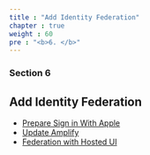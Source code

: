 ```yaml
---
title : "Add Identity Federation"
chapter : true
weight : 60
pre : "<b>6. </b>"
---
```


### Section 6

## Add Identity Federation

* [Prepare Sign in With Apple](/60_add_federation/10_signin_with_apple.html)
* [Update Amplify](/60_add_federation/20_amplify.html)
* [Federation with Hosted UI](/60_add_federation/30_hosted_ui.html)